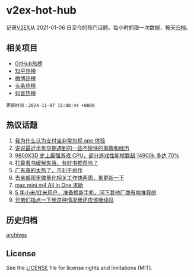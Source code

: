 # v2ex-hot-hub

 记录[V2EX](https://www.v2ex.com/)从 2021-01-06 日至今的热门话题。每小时抓取一次数据，按天[归档](archives)。
 
 ## 相关项目

- [GitHub热榜](https://github.com/lonnyzhang423/github-hot-hub)
- [知乎热榜](https://github.com/lonnyzhang423/zhihu-hot-hub)
- [微博热榜](https://github.com/lonnyzhang423/weibo-hot-hub)
- [头条热榜](https://github.com/lonnyzhang423/toutiao-hot-hub)
- [抖音热榜](https://github.com/lonnyzhang423/douyin-hot-hub)


 `更新时间：2024-11-07 15:08:44 +0800`

## 热议话题

1. [我为什么认为支付宝非常忽视 app 体验](https://www.v2ex.com/t/1087313)
1. [说说最近半年孕期遇到的一些不愉快的事情和经历](https://www.v2ex.com/t/1087333)
1. [9800X3D 史上最强游戏 CPU，部分游戏性能帧数超 14900k 多达 70%](https://www.v2ex.com/t/1087286)
1. [打算看书缓解失落，有好书推荐吗？](https://www.v2ex.com/t/1087173)
1. [广东真的太热了，不利于创作](https://www.v2ex.com/t/1087269)
1. [去亲戚那里做量化相关工作快两周，来更新一下](https://www.v2ex.com/t/1087243)
1. [mac mini m4 All In One 求助](https://www.v2ex.com/t/1087153)
1. [5 年小米/红米用户，准备换新手机，问下其他厂商有啥推荐的](https://www.v2ex.com/t/1087225)
1. [兄弟们指点一下我这种情况我还应该继续吗](https://www.v2ex.com/t/1087237)

## 历史归档

[archives](archives)

## License

See the [LICENSE](LICENSE) file for license rights and limitations (MIT).
